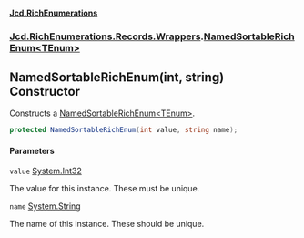 #### [Jcd.RichEnumerations](index.md 'index')
### [Jcd.RichEnumerations.Records.Wrappers](Jcd.RichEnumerations.Records.Wrappers.md 'Jcd.RichEnumerations.Records.Wrappers').[NamedSortableRichEnum&lt;TEnum&gt;](NamedSortableRichEnum_TEnum_.md 'Jcd.RichEnumerations.Records.Wrappers.NamedSortableRichEnum<TEnum>')

## NamedSortableRichEnum(int, string) Constructor

Constructs a [NamedSortableRichEnum&lt;TEnum&gt;](NamedSortableRichEnum_TEnum_.md 'Jcd.RichEnumerations.Records.Wrappers.NamedSortableRichEnum<TEnum>').

```csharp
protected NamedSortableRichEnum(int value, string name);
```
#### Parameters

<a name='Jcd.RichEnumerations.Records.Wrappers.NamedSortableRichEnum_TEnum_.NamedSortableRichEnum(int,string).value'></a>

`value` [System.Int32](https://docs.microsoft.com/en-us/dotnet/api/System.Int32 'System.Int32')

The value for this instance. These must be unique.

<a name='Jcd.RichEnumerations.Records.Wrappers.NamedSortableRichEnum_TEnum_.NamedSortableRichEnum(int,string).name'></a>

`name` [System.String](https://docs.microsoft.com/en-us/dotnet/api/System.String 'System.String')

The name of this instance. These should be unique.